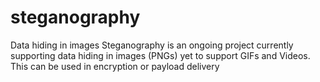 # steganography
Data hiding in images 
Steganography is an ongoing project currently supporting data hiding in images (PNGs) yet to support GIFs and Videos.
This can be used in encryption or payload delivery
